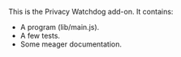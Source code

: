 This is the Privacy Watchdog add-on.  It contains:

* A program (lib/main.js).
* A few tests.
* Some meager documentation.
